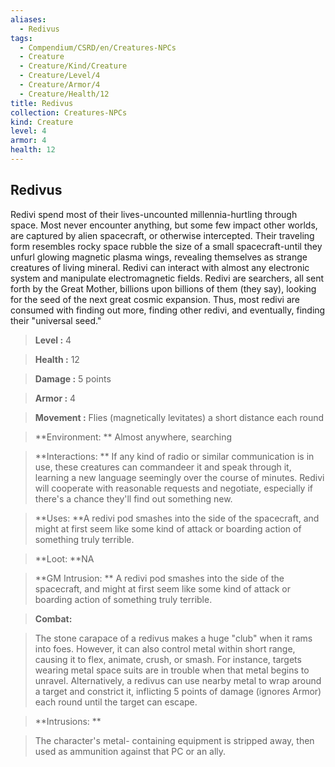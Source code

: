 ```yaml
---
aliases:
  - Redivus
tags:
  - Compendium/CSRD/en/Creatures-NPCs
  - Creature
  - Creature/Kind/Creature
  - Creature/Level/4
  - Creature/Armor/4
  - Creature/Health/12
title: Redivus
collection: Creatures-NPCs
kind: Creature
level: 4
armor: 4
health: 12
---
```

## Redivus    
Redivi spend most of their lives-uncounted millennia-hurtling through space. Most never encounter anything, but some few impact other worlds, are captured by alien spacecraft, or otherwise intercepted. Their traveling form resembles rocky space rubble the size of a small spacecraft-until they unfurl glowing magnetic plasma wings, revealing themselves as strange creatures of living mineral. Redivi can interact with almost any electronic system and manipulate electromagnetic fields. Redivi are searchers, all sent forth by the Great Mother, billions upon billions of them (they say), looking for the seed of the next great cosmic expansion. Thus, most redivi are consumed with finding out more, finding other redivi, and eventually, finding their "universal seed."    
  
    
> **Level :** 4    
> **Health :** 12    
> **Damage :** 5 points    
> **Armor :** 4    
> **Movement :** Flies (magnetically levitates) a short distance each round    
> **Environment: ** Almost anywhere, searching    
> **Interactions: ** If any kind of radio or similar communication is in use, these creatures can commandeer it and speak through it, learning a new language seemingly over the course of minutes. Redivi will cooperate with reasonable requests and negotiate, especially if there's a chance they'll find out something new.    
> **Uses: **A redivi pod smashes into the side of the spacecraft, and might at first seem like some kind of attack or boarding action of something truly terrible.    
> **Loot: **NA    
> **GM Intrusion: ** A redivi pod smashes into the side of the spacecraft, and might at first seem like some kind of attack or boarding action of something truly terrible.    
  
> **Combat:**   
> The stone carapace of a redivus makes a huge "club" when it rams into foes. However, it can also control metal within short range, causing it to flex, animate, crush, or smash. For instance, targets wearing metal space suits are in trouble when that metal begins to unravel. Alternatively, a redivus can use nearby metal to wrap around a target and constrict it, inflicting 5 points of damage (ignores Armor) each round until the target can escape.    
    
  
> **Intrusions: **   
> The character's metal- containing equipment is stripped away, then used as ammunition against that PC or an ally.    
